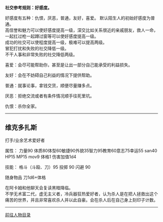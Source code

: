 
**社交参考规则：好感度。**

好感度有五种：仇恨，厌恶，普通，友好，喜爱。
默认陌生人的初始好感度为普通。  
高信誉和魅力可以使好感度提高一级，深交比如关系很近的亲戚朋友，救人一命，一起扛过枪一起蹲过窗等可以使好感度提高一级。  
成功的社交可以使程度提高一级，极难可以提高两级。  
冒犯打扰和失败的社交降低一级。  
不干人事和非常失败的社交降低两级。  

喜爱：会尽可能帮助你，甚至是让出一部分自己能承受的利益损失。

友好：会在不妨碍自己利益的情况下提供帮助。

普通：就事论事，拿钱交货，顺便尽量赚多点。

厌恶：拒绝交流或者有条件情况顺手往死里坑。

仇恨：杀你全家。

---
## 维克多扎斯 

打手/业余艺术爱好者

属性：
力量90 体质80体型60敏捷90外貌35智力95教育60意志75幸运55 san40 HP15 MP15 mov9 体格1 伤害加值1d4

技能：
格斗（斗殴、刀）95 投掷 90 闪避 90

随身物品
刀1d6+体格

在阿卡姆和他聊天会复读黑暗降临。  
不学无术富二代，虚无主义者，冷兵器狂热爱好者，认为杀人是在把人拯救出这个痛苦的世界，并且非常喜欢杀人并以此自豪。会在杀人后在自己身上刻印子计数。


---

[前往人物目录](../人物目录.md)